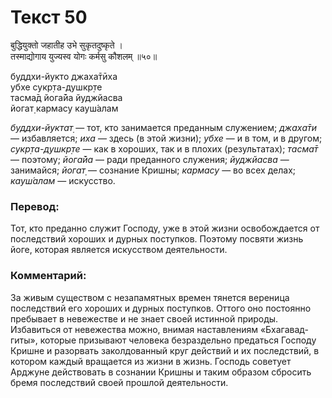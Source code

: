 # Текст 50

बुद्धियुक्तो जहातीह उभे सुकृतदुष्कृते ।  
तस्माद्योगाय युज्यस्व योगः कर्मसु कौशलम् ॥५०॥

буддхи-йукто джаха̄тӣха  
убхе сукр̣та-душкр̣те  
тасма̄д йога̄йа йуджйасва  
йогат̣ кармасу кауш́алам

_буддхи-йуктат̣_ — тот, кто занимается преданным служением; _джаха̄ти_ — избавляется; _иха_ — здесь (в этой жизни); _убхе_ — и в том, и в другом; _сукр̣та-душкр̣те_ — как в хороших, так и в плохих (результатах); _тасма̄т_ — поэтому; _йога̄йа_ — ради преданного служения; _йуджйасва_ — занимайся; _йогат̣_ — сознание Кришны; _кармасу_ — во всех делах; _кауш́алам_ — искусство.

### Перевод:

Тот, кто преданно служит Господу, уже в этой жизни освобождается от последствий хороших и дурных поступков. Поэтому посвяти жизнь йоге, которая является искусством деятельности.

### Комментарий:

За живым существом с незапамятных времен тянется вереница последствий его хороших и дурных поступков. Оттого оно постоянно пребывает в невежестве и не знает своей истинной природы. Избавиться от невежества можно, внимая наставлениям «Бхагавад-гиты», которые призывают человека безраздельно предаться Господу Кришне и разорвать заколдованный круг действий и их последствий, в котором каждый вращается из жизни в жизнь. Господь советует Арджуне действовать в сознании Кришны и таким образом сбросить бремя последствий своей прошлой деятельности.